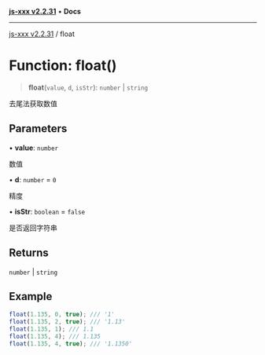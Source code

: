 [**js-xxx v2.2.31**](../README.md) • **Docs**

***

[js-xxx v2.2.31](../README.md) / float

# Function: float()

> **float**(`value`, `d`, `isStr`): `number` \| `string`

去尾法获取数值

## Parameters

• **value**: `number`

数值

• **d**: `number` = `0`

精度

• **isStr**: `boolean` = `false`

是否返回字符串

## Returns

`number` \| `string`

## Example

```ts
float(1.135, 0, true); /// '1'
float(1.135, 2, true); /// '1.13'
float(1.135, 1); /// 1.1
float(1.135, 4); /// 1.135
float(1.135, 4, true); /// '1.1350'
```
